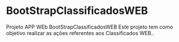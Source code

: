 # BootStrapClassificadosWEB
Projeto APP WEb BootStrapClassificadosWEB
Este projeto tem como objetivo realizar as ações referentes aos Classificados WEB..
